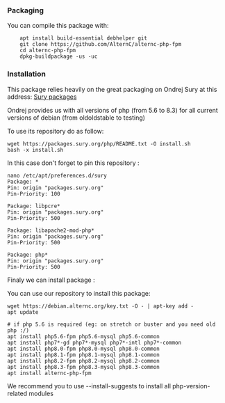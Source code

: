 ### Packaging ###

You can compile this package with:

```
    apt install build-essential debhelper git
    git clone https://github.com/AlternC/alternc-php-fpm
    cd alternc-php-fpm
    dpkg-buildpackage -us -uc
```

### Installation ###

This package relies heavily on the great packaging on Ondrej Sury at this address: [Sury packages](https://deb.sury.org/)

Ondrej provides us with all versions of php (from 5.6 to 8.3) for all current versions of debian (from oldoldstable to testing)

To use its repository do as follow:

```
wget https://packages.sury.org/php/README.txt -O install.sh
bash -x install.sh
```

In this case don't forget to pin this repository :
```
nano /etc/apt/preferences.d/sury
Package: *
Pin: origin "packages.sury.org"
Pin-Priority: 100

Package: libpcre*
Pin: origin "packages.sury.org"
Pin-Priority: 500

Package: libapache2-mod-php*
Pin: origin "packages.sury.org"
Pin-Priority: 500

Package: php*
Pin: origin "packages.sury.org"
Pin-Priority: 500
```

Finaly we can install package :


You can use our repository to install this package:

```
wget https://debian.alternc.org/key.txt -O - | apt-key add - 
apt update

# if php 5.6 is required (eg: on stretch or buster and you need old php :/)
apt install php5.6-fpm php5.6-mysql php5.6-common
apt install php7*-gd php7*-mysql php7*-intl php7*-common
apt install php8.0-fpm php8.0-mysql php8.0-common
apt install php8.1-fpm php8.1-mysql php8.1-common
apt install php8.2-fpm php8.2-mysql php8.2-common
apt install php8.3-fpm php8.3-mysql php8.3-common
apt install alternc-php-fpm
```

We recommend you to use --install-suggests to install all php-version-related modules

